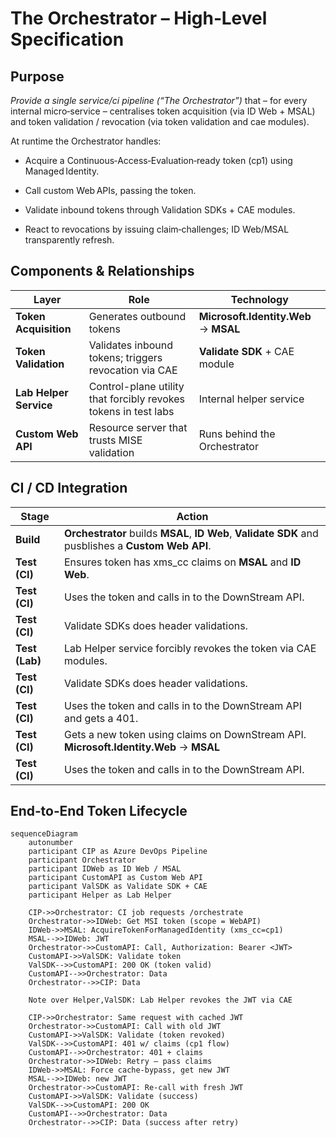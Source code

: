 # The Orchestrator – High‑Level Specification

## Purpose

*Provide a single service/ci pipeline (“The Orchestrator”)* that – for every internal micro‑service – centralises token acquisition (via ID Web + MSAL) and token validation / revocation (via token validation and cae modules).

At runtime the Orchestrator handles:

- Acquire a Continuous‑Access‑Evaluation‑ready token (cp1) using Managed Identity.

- Call custom Web APIs, passing the token.

- Validate inbound tokens through Validation SDKs + CAE modules.

- React to revocations by issuing claim‑challenges; ID Web/MSAL transparently refresh.

## Components & Relationships

| Layer                | Role                                                             | Technology                               |
|----------------------|------------------------------------------------------------------|------------------------------------------|
| **Token Acquisition**| Generates outbound tokens                                        | **Microsoft.Identity.Web** → **MSAL**    |
| **Token Validation** | Validates inbound tokens; triggers revocation via CAE            | **Validate SDK** + CAE module                    |
| **Lab Helper Service**| Control-plane utility that forcibly revokes tokens in test labs | Internal helper service                  |
| **Custom Web API**   | Resource server that trusts MISE validation                      | Runs behind the Orchestrator             |

## CI / CD Integration

| Stage        | Action                                                                                                              |
|--------------|---------------------------------------------------------------------------------------------------------------------|
| **Build**    | **Orchestrator** builds **MSAL**, **ID Web**, **Validate SDK** and pusblishes a **Custom Web API**. |
| **Test (CI)** | Ensures token has xms_cc claims on **MSAL** and **ID Web**. |
| **Test (CI)** | Uses the token and calls in to the DownStream API. |
| **Test (CI)** | Validate SDKs does header validations. |
| **Test (Lab)** | Lab Helper service forcibly revokes the token via CAE modules. |
| **Test (CI)** | Validate SDKs does header validations. |
| **Test (CI)** | Uses the token and calls in to the DownStream API and gets a 401. |
| **Test (CI)** | Gets a new token using claims on DownStream API. **Microsoft.Identity.Web** → **MSAL** |
| **Test (CI)** | Uses the token and calls in to the DownStream API. |

## End‑to‑End Token Lifecycle

```mermaid
sequenceDiagram
    autonumber
    participant CIP as Azure DevOps Pipeline
    participant Orchestrator
    participant IDWeb as ID Web / MSAL
    participant CustomAPI as Custom Web API
    participant ValSDK as Validate SDK + CAE
    participant Helper as Lab Helper

    CIP->>Orchestrator: CI job requests /orchestrate
    Orchestrator->>IDWeb: Get MSI token (scope = WebAPI)
    IDWeb->>MSAL: AcquireTokenForManagedIdentity (xms_cc=cp1)
    MSAL-->>IDWeb: JWT
    Orchestrator->>CustomAPI: Call, Authorization: Bearer <JWT>
    CustomAPI->>ValSDK: Validate token
    ValSDK-->>CustomAPI: 200 OK (token valid)
    CustomAPI-->>Orchestrator: Data
    Orchestrator-->>CIP: Data

    Note over Helper,ValSDK: Lab Helper revokes the JWT via CAE

    CIP->>Orchestrator: Same request with cached JWT
    Orchestrator->>CustomAPI: Call with old JWT
    CustomAPI->>ValSDK: Validate (token revoked)
    ValSDK-->>CustomAPI: 401 w/ claims (cp1 flow)
    CustomAPI-->>Orchestrator: 401 + claims
    Orchestrator->>IDWeb: Retry – pass claims
    IDWeb->>MSAL: Force cache‑bypass, get new JWT
    MSAL-->>IDWeb: new JWT
    Orchestrator->>CustomAPI: Re‑call with fresh JWT
    CustomAPI->>ValSDK: Validate (success)
    ValSDK-->>CustomAPI: 200 OK
    CustomAPI-->>Orchestrator: Data
    Orchestrator-->>CIP: Data (success after retry)
```
